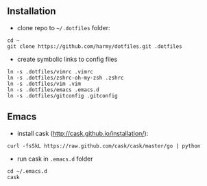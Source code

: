 ## Installation

* clone repo to `~/.dotfiles` folder:

```
cd ~
git clone https://github.com/harmy/dotfiles.git .dotfiles
```

* create symbolic links to config files

```
ln -s .dotfiles/vimrc .vimrc
ln -s .dotfiles/zshrc-oh-my-zsh .zshrc
ln -s .dotfiles/vim .vim
ln -s .dotfiles/emacs .emacs.d
ln -s .dotfiles/gitconfig .gitconfig
```

## Emacs

* install cask (http://cask.github.io/installation/):

```
curl -fsSkL https://raw.github.com/cask/cask/master/go | python
```

* run cask in `.emacs.d` folder

```
cd ~/.emacs.d
cask
```

